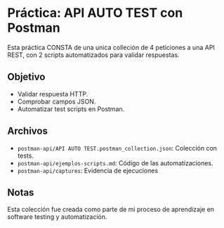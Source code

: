 # Práctica: API AUTO TEST con Postman

Esta práctica CONSTA de una unica colleción de 4 peticiones a una API REST, con 2 scripts automatizados para validar respuestas.

## Objetivo

- Validar respuesta HTTP.
- Comprobar campos JSON.
- Automatizar test scripts en Postman.

## Archivos

- `postman-api/API AUTO TEST.postman_collection.json`: Colección con tests.
- `postman-api/ejemplos-scripts.md`: Código de las automatizaciones.
- `postman-api/captures`: Evidencia de ejecuciones

## Notas

Esta colección fue creada como parte de mi proceso de aprendizaje en software testing y automatización.
